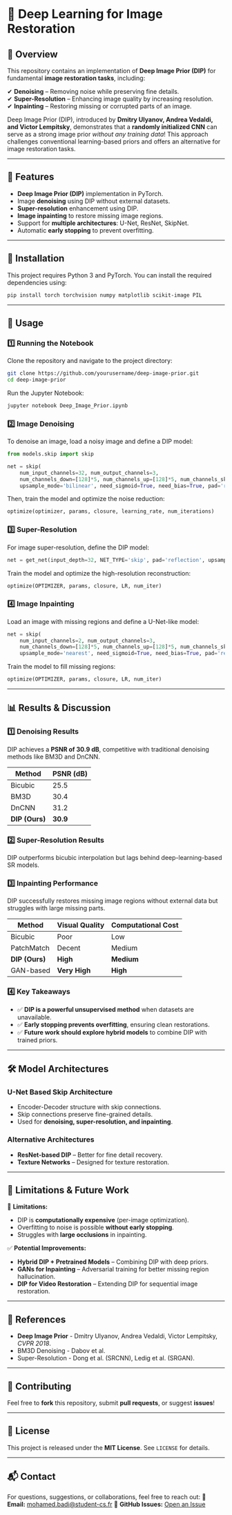 # 📜 Deep Learning for Image Restoration

## 🎯 Overview
This repository contains an implementation of **Deep Image Prior (DIP)** for fundamental **image restoration tasks**, including:

✔ **Denoising** – Removing noise while preserving fine details.  
✔ **Super-Resolution** – Enhancing image quality by increasing resolution.  
✔ **Inpainting** – Restoring missing or corrupted parts of an image.

Deep Image Prior (DIP), introduced by **Dmitry Ulyanov, Andrea Vedaldi, and Victor Lempitsky**, demonstrates that a **randomly initialized CNN** can serve as a strong image prior *without any training data*! This approach challenges conventional learning-based priors and offers an alternative for image restoration tasks.

---

## 🚀 Features
- **Deep Image Prior (DIP)** implementation in PyTorch.
- Image **denoising** using DIP without external datasets.
- **Super-resolution** enhancement using DIP.
- **Image inpainting** to restore missing image regions.
- Support for **multiple architectures**: U-Net, ResNet, SkipNet.
- Automatic **early stopping** to prevent overfitting.

---

## 🔧 Installation
This project requires Python 3 and PyTorch. You can install the required dependencies using:

```bash
pip install torch torchvision numpy matplotlib scikit-image PIL
```

---

## 📌 Usage

### **1️⃣ Running the Notebook**
Clone the repository and navigate to the project directory:

```bash
git clone https://github.com/yourusername/deep-image-prior.git
cd deep-image-prior
```

Run the Jupyter Notebook:

```bash
jupyter notebook Deep_Image_Prior.ipynb
```

### **2️⃣ Image Denoising**
To denoise an image, load a noisy image and define a DIP model:

```python
from models.skip import skip

net = skip(
    num_input_channels=32, num_output_channels=3, 
    num_channels_down=[128]*5, num_channels_up=[128]*5, num_channels_skip=[4]*5, 
    upsample_mode='bilinear', need_sigmoid=True, need_bias=True, pad='reflection')
```

Then, train the model and optimize the noise reduction:

```python
optimize(optimizer, params, closure, learning_rate, num_iterations)
```

### **3️⃣ Super-Resolution**
For image super-resolution, define the DIP model:

```python
net = get_net(input_depth=32, NET_TYPE='skip', pad='reflection', upsample_mode='bilinear')
```

Train the model and optimize the high-resolution reconstruction:

```python
optimize(OPTIMIZER, params, closure, LR, num_iter)
```

### **4️⃣ Image Inpainting**
Load an image with missing regions and define a U-Net-like model:

```python
net = skip(
    num_input_channels=2, num_output_channels=3, 
    num_channels_down=[128]*5, num_channels_up=[128]*5, num_channels_skip=[0]*5, 
    upsample_mode='nearest', need_sigmoid=True, need_bias=True, pad='reflection')
```

Train the model to fill missing regions:

```python
optimize(OPTIMIZER, params, closure, LR, num_iter)
```

---

## 📊 Results & Discussion

### **1️⃣ Denoising Results**
DIP achieves a **PSNR of 30.9 dB**, competitive with traditional denoising methods like BM3D and DnCNN.

| **Method**    | **PSNR (dB)** |
|--------------|--------------|
| Bicubic      | 25.5         |
| BM3D         | 30.4         |
| DnCNN        | 31.2         |
| **DIP (Ours)** | **30.9**     |

### **2️⃣ Super-Resolution Results**
DIP outperforms bicubic interpolation but lags behind deep-learning-based SR models.

### **3️⃣ Inpainting Performance**
DIP successfully restores missing image regions without external data but struggles with large missing parts.

| **Method** | **Visual Quality** | **Computational Cost** |
|-----------|----------------|--------------------|
| Bicubic   | Poor          | Low               |
| PatchMatch | Decent        | Medium            |
| **DIP (Ours)** | **High**   | **Medium**        |
| GAN-based | **Very High** | **High**          |

### **4️⃣ Key Takeaways**
- ✅ **DIP is a powerful unsupervised method** when datasets are unavailable.
- ✅ **Early stopping prevents overfitting**, ensuring clean restorations.
- ✅ **Future work should explore hybrid models** to combine DIP with trained priors.

---

## 🛠️ Model Architectures

### **U-Net Based Skip Architecture**
- Encoder-Decoder structure with skip connections.
- Skip connections preserve fine-grained details.
- Used for **denoising, super-resolution, and inpainting**.

### **Alternative Architectures**
- **ResNet-based DIP** – Better for fine detail recovery.
- **Texture Networks** – Designed for texture restoration.

---

## 📌 Limitations & Future Work

🔴 **Limitations:**
- DIP is **computationally expensive** (per-image optimization).
- Overfitting to noise is possible **without early stopping**.
- Struggles with **large occlusions** in inpainting.

✅ **Potential Improvements:**
- **Hybrid DIP + Pretrained Models** – Combining DIP with deep priors.
- **GANs for Inpainting** – Adversarial training for better missing region hallucination.
- **DIP for Video Restoration** – Extending DIP for sequential image restoration.

---

## 📜 References
- **Deep Image Prior** - Dmitry Ulyanov, Andrea Vedaldi, Victor Lempitsky, *CVPR 2018*.
- BM3D Denoising - Dabov et al.
- Super-Resolution - Dong et al. (SRCNN), Ledig et al. (SRGAN).

---

## 🤝 Contributing
Feel free to **fork** this repository, submit **pull requests**, or suggest **issues**!

---

## 📜 License
This project is released under the **MIT License**. See `LICENSE` for details.

---

## 📬 Contact
For questions, suggestions, or collaborations, feel free to reach out:
📧 **Email:** mohamed.badi@student-cs.fr
📌 **GitHub Issues:** [Open an Issue](https://github.com/yourusername/deep-image-prior/issues)
